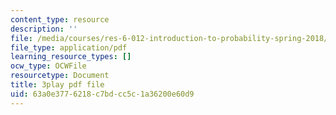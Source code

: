 ```yaml
---
content_type: resource
description: ''
file: /media/courses/res-6-012-introduction-to-probability-spring-2018/63a0e3776218c7bdcc5c1a36200e60d9_uGGTX2ypzKI.pdf
file_type: application/pdf
learning_resource_types: []
ocw_type: OCWFile
resourcetype: Document
title: 3play pdf file
uid: 63a0e377-6218-c7bd-cc5c-1a36200e60d9
---
```

